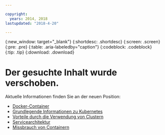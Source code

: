 ```yaml
---

copyright:
  years: 2014, 2018
lastupdated: "2018-4-20"

---
```


{:new_window: target="_blank"}
{:shortdesc: .shortdesc}
{:screen: .screen}
{:pre: .pre}
{:table: .aria-labeledby="caption"}
{:codeblock: .codeblock}
{:tip: .tip}
{:download: .download}


# Der gesuchte Inhalt wurde verschoben.

Aktuelle Informationen finden Sie an der neuen Position:
 - [Docker-Container](cs_tech.html#docker_containers)
 - [Grundlegende Informationen zu Kubernetes](cs_tech.html#kubernetes_basics)
 - [Vorteile durch die Verwendung von Clustern](cs_why.html#benefits)
 - [Servicearchitektur](cs_tech.html#architecture)
 - [Missbrauch von Containern](cs_why.html#terms)

